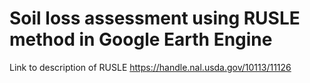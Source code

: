 # Soil loss assessment using RUSLE method in Google Earth Engine
Link to description of RUSLE https://handle.nal.usda.gov/10113/11126
